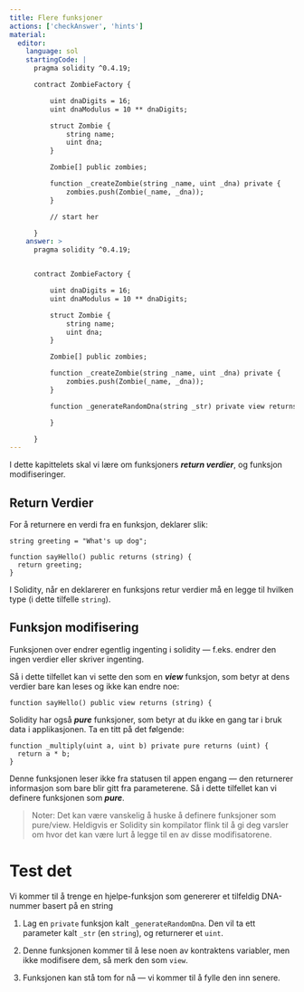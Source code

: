 ```yaml
---
title: Flere funksjoner
actions: ['checkAnswer', 'hints']
material:
  editor:
    language: sol
    startingCode: |
      pragma solidity ^0.4.19;

      contract ZombieFactory {

          uint dnaDigits = 16;
          uint dnaModulus = 10 ** dnaDigits;

          struct Zombie {
              string name;
              uint dna;
          }

          Zombie[] public zombies;

          function _createZombie(string _name, uint _dna) private {
              zombies.push(Zombie(_name, _dna));
          }

          // start her

      }
    answer: >
      pragma solidity ^0.4.19;


      contract ZombieFactory {

          uint dnaDigits = 16;
          uint dnaModulus = 10 ** dnaDigits;

          struct Zombie {
              string name;
              uint dna;
          }

          Zombie[] public zombies;

          function _createZombie(string _name, uint _dna) private {
              zombies.push(Zombie(_name, _dna));
          } 

          function _generateRandomDna(string _str) private view returns (uint) {

          }

      }
---
```


I dette kapittelets skal vi lære om funksjoners **_return verdier_**, og funksjon modifiseringer.

## Return Verdier

For å returnere en verdi fra en funksjon, deklarer slik:

```
string greeting = "What's up dog";

function sayHello() public returns (string) {
  return greeting;
}
```

I Solidity, når en deklarerer en funksjons retur verdier må en legge til hvilken type (i dette tilfelle `string`).

## Funksjon modifisering

Funksjonen over endrer egentlig ingenting i solidity — f.eks. endrer den ingen verdier eller skriver ingenting.

Så i dette tilfellet kan vi sette den som en **_view_** funksjon, som betyr at dens verdier bare kan leses og ikke kan endre noe:

```
function sayHello() public view returns (string) {
```

Solidity har også **_pure_** funksjoner, som betyr at du ikke en gang tar i bruk data i applikasjonen. Ta en titt på det følgende:

```
function _multiply(uint a, uint b) private pure returns (uint) {
  return a * b;
}
```

Denne funksjonen leser ikke fra statusen til appen engang — den returnerer informasjon som bare blir gitt fra parameterene. Så i dette tilfellet kan vi definere funksjonen som **_pure_**.

> Noter: Det kan være vanskelig å huske å definere funksjoner som pure/view. Heldigvis er Solidity sin kompilator flink til å gi deg varsler om hvor det kan være lurt å legge til en av disse modifisatorene.

# Test det

Vi kommer til å trenge en hjelpe-funksjon som genererer et tilfeldig DNA-nummer basert på en string

1. Lag en `private` funksjon kalt `_generateRandomDna`. Den vil ta ett parameter kalt `_str` (en `string`), og returnerer et `uint`.

2. Denne funksjonen kommer til å lese noen av kontraktens variabler, men ikke modifisere dem, så merk den som `view`. 

3. Funksjonen kan stå tom for nå — vi kommer til å fylle den inn senere.
